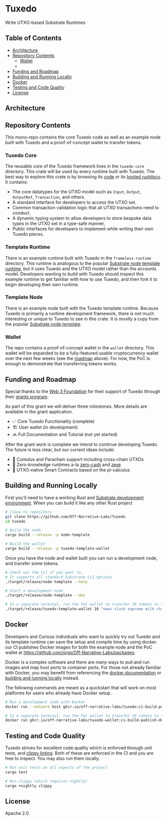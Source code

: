 # Tuxedo

Write UTXO-based Substrate Runtimes

## Table of Contents

* [Architecture](#architecture)
* [Repository Contents](#repository-contents)
  * [Wallet](#wallet)
  * 
* [Funding and Roadmap](#funding-and-roadmap)
* [Building and Running  Locally](#building-and-running-locally)
* [Docker](#docker)
* [Testing and Code Quality](#testing-and-code-quality)
* [License](#license)

## Architecture

## Repository Contents

This mono-repo contains the core Tuxedo code as well as an example node built with Tuxedo and a proof-of-concept wallet to transfer tokens.

### Tuxedo Core

The reusable core of the Tuxedo framework lives in the `tuxedo-core` directory. This crate will be used by every runtime built with Tuxedo. The best way to explore this crate is by browsing its [code](./tuxedo-core/) or its [hosted rustdocs](https://off-narrative-labs.github.io/Tuxedo/tuxedo_core/index.html). It contains:

* The core datatypes for the UTXO model such as `Input`, `Output`, `OutputRef`, `Transaction`, and others.
* A standard interface for developers to access the UTXO set.
* Common transaction validation logic that all UTXO transactions need to conduct.
* A dynamic typing system to allow developers to store bespoke data types in the UTXO set in a type-safe manner, 
* Public interfaces for developers to implement while writing their own Tuxedo pieces.

### Template Runtime

There is an example runtime built with Tuxedo in the `frameless-runtime` directory. This runtime is analogous to the popular [Substrate node template runtime](https://github.com/substrate-developer-hub/substrate-node-template/tree/main/runtime), but it uses Tuxedo and the UTXO model rather than the accounts model. Developers wanting to build with Tuxedo should inspect this example runtime to get familiar with how to use Tuxedo, and then fork it to begin developing their own runtime.

### Template Node

There is an example node built with the Tuxedo template runtime. Because Tuxedo is primarily a runtime development framework, there is not much interesting or unique to Tuxedo to see in this crate. It is mostly a copy from the popular [Substrate node template](https://github.com/substrate-developer-hub/substrate-node-template/tree/main/node).

### Wallet

The repo contains a proof-of-concept wallet in the `wallet` directory. This wallet will be expanded to be a fully-featured usable cryptocurrency wallet over the next few weeks (see the [roadmap](#funding-and-roadmap) above). For now, the PoC is enough to demonstrate that transferring tokens works.

## Funding and Roadmap

Special thanks to the [Web 3 Foundation](https://web3.foundation/) for their support of Tuxedo through their [grants program](https://github.com/w3f/Grants-Program/blob/master/applications/tuxedo.md).

As part of this grant we will deliver three milestones. More details are available in the grant application.
* ✅ Core Tuxedo Functionality (complete)
* 🏗️ User wallet (in development)
* 🔜 Full Documentation and Tutorial (not yet started)

After the grant work is complete we intend to continue developing Tuxedo. The future is less clear, but our current ideas include:
* 🔮 Cumulus and Parachain support including cross-chain UTXOs
* 🔮 Zero-knowledge runtimes a-la [zero-cash](https://www.ieee-security.org/TC/SP2014/papers/Zerocash_c_DecentralizedAnonymousPaymentsfromBitcoin.pdf) and [zexe](https://ieeexplore.ieee.org/stampPDF/getPDF.jsp?tp=&arnumber=9152634&ref=)
* 🔮 UTXO-native Smart Contracts based on the pi-calculus

## Building and Running Locally

First you'll need to have a working Rust and [Substrate development environment](https://docs.substrate.io/install/). When you can build it like any other Rust project

```sh
# Clone to repository
git clone https://github.com/Off-Narrative-Labs/Tuxedo
cd tuxedo

# Build the node
cargo build --release -p node-template

# Build the wallet
cargo build --release -p tuxedo-template-wallet
```

Once you have the node and wallet built you can run a development node, and transfer some tokens.
```sh
# Check out the CLI if you want to.
# It supports all standard Substrate CLI options
./target/release/node-template --help

# Start a development node
./target/release/node-template --dev

# In a separate terminal, run the PoC wallet to transfer 10 tokens to the specified user
./target/release/tuxedo-template-wallet 10 "news slush supreme milk chapter athlete soap sausage put clutch what kitten"
```

## Docker

Developers and Curious individuals who want to quickly try out Tuxedo and its template runtime can save the setup and compile time by using docker. our CI publishes Docker images for both the example node and the PoC wallet at https://github.com/orgs/Off-Narrative-Labs/packages.

Docker is a complex software and there are many ways to pull and run images and map host ports to container ports. For those not already familiar with Docker, you may benefit from referencing the [docker documentation](https://docs.docker.com/) or [building and running locally](#building-and-running-locally) instead.

The following commands are meant as a quickstart that will work on most platforms for users who already have Docker setup.

```sh
# Run a development node with Docker
docker run --network host ghcr.io/off-narrative-labs/tuxedo:ci-build-publish-docker --dev

# In a separate terminal, run the PoC wallet to transfer 10 tokens to the specified user
docker run ghcr.io/off-narrative-labs/tuxedo-wallet:ci-build-publish-docker 10 "news slush supreme milk chapter athlete soap sausage put clutch what kitten"
```

## Testing and Code Quality

Tuxedo strives for excellent code quality which is enforced through unit tests, and [clippy linting](https://doc.rust-lang.org/stable/clippy/). Both of these are enforced in the CI and you are free to inspect. You may also run them locally.

```sh
# Run unit tests on all aspects of the project
cargo test

# Run clippy (which requires nightly)
cargo +nightly clippy
```

## License

Apache 2.0